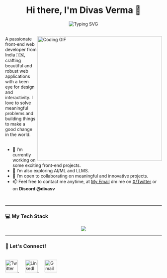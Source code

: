 <div align="center">
  <h1>Hi there, I'm Divas Verma 👋</h1>
  <img src="https://readme-typing-svg.herokuapp.com?font=Fira+Code&weight=600&size=25&pause=1000&color=0EA5E9&center=true&vCenter=true&width=550&lines=Front-End+Web+Developer;Doing+Something+Great;One+Life.+One+Chance." alt="Typing SVG" />
</div>

<br>

<p>
  <img align="right" width="400" src="https://i.imgur.com/MvMxQ1a.gif" alt="Coding GIF">
  A passionate front-end web developer from India 🇮🇳, crafting beautiful and robust web applications with a keen eye for design and interactivity. I love to solve meaningful problems and building things to make a good change in the world.
  <br><br>
  <ul>
  <li>🔭 I’m currently working on some exciting front-end projects.</li>
  <li>🌱 I’m also exploring AI/ML and LLMS.</li>
  <li>👯 I’m open to collaborating on meaningful and innovative projects.</li>
  <li>📫 Feel free to contact me anytime, at <a href="mailto:divasverma18@gmail.com">My Email</a> dm me on <a href="https://twitter.com/divas_v)">X/Twitter</a> or on <b>Discord @divasv</b></li>
  </ul>
</p>

<br clear="right"/>

---

### 💻 My Tech Stack

<p align="center">
  <img src="https://skillicons.dev/icons?i=js,ts,react,nextjs,redux,html,css,tailwind,sass,python,bash,firebase,supabase,git,github,figma,postman,vercel,netlify,linux,docker,vscode,vim,jest" />
</p>

---
 <!-- 
### 📊 My GitHub Stats

<div align="center">
  <a href="https://github.com/divasgt">
    <img height="180em" src="https://github-readme-stats.vercel.app/api?username=divasgt&show_icons=true&theme=tokyonight&include_all_commits=true&count_private=true&hide_border=true" alt="Divas Verma's GitHub Stats"/>
  </a>
  &nbsp;&nbsp;&nbsp;
  <a href="https://github.com/divasgt">
    <img height="180em" src="https://github-readme-stats.vercel.app/api/top-langs/?username=divasgt&layout=compact&langs_count=10&theme=tokyonight&hide_border=true" alt="Top Languages"/>
  </a>
</div>

<br/>
<div align="center">
  <img src="https://github-profile-trophy.vercel.app/?username=divasgt&theme=tokyonight&no-frame=true&no-bg=true&row=1&column=7&margin-w=15&margin-h=15" alt="Trophies"/>
</div>

---
-->

### 🤝 Let's Connect!

<div align="">
  <br/>
  <a href="https://twitter.com/divas_v">
    <img src="https://skillicons.dev/icons?i=twitter" alt="Twitter" height="40"/>
  </a>
  &nbsp;&nbsp;&nbsp;&nbsp;
  <a href="https://www.linkedin.com/in/divas-verma">
    <img src="https://skillicons.dev/icons?i=linkedin" alt="LinkedIn" height="40"/>
  </a>
  &nbsp;&nbsp;&nbsp;&nbsp;
  <a href="mailto:divasverma18@gmail.com">
    <img src="https://skillicons.dev/icons?i=gmail" alt="Gmail" height="40"/>
  </a>
  <br/>
  <br/>
  
  <!-- Add your resume link here -->
 <!--   <a href="https://drive.google.com/file/d/1kT24JGk6kG_QIeucmLhefmy1z-TuvD3v/view">
    <img src="https://img.shields.io/badge/Download-Resume-0ea5e9?style=for-the-badge&logo=googledrive&logoColor=white" alt="Download Resume"/>
  </a>
-->
</div>
<br/>
